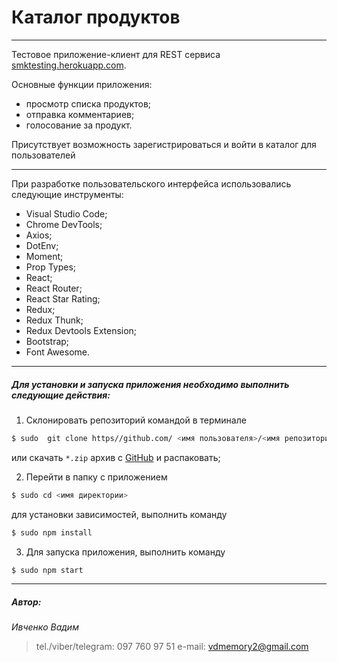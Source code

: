 # Каталог продуктов

---

Тестовое приложение-клиент для REST сервиса [smktesting.herokuapp.com](http://smktesting.herokuapp.com/).

Основные функции приложения:
- просмотр списка продуктов;
- отправка комментариев;
- голосование за продукт.

Присутствует возможность зарегистрироваться и войти в каталог для пользователей

---

При разработке пользовательского интерфейса использовались следующие инструменты:

- Visual Studio Code;
- Chrome DevTools;
- Axios;
- DotEnv;
- Moment;
- Prop Types;
- React;
- React Router;
- React Star Rating;
- Redux;
- Redux Thunk;
- Redux Devtools Extension;
- Bootstrap;
- Font Awesome.

---

##### Для установки и запуска приложения необходимо выполнить следующие действия:

1.  Склонировать репозиторий командой в терминале

```sh
$ sudo  git clone https//github.com/ <имя пользователя>/<имя репозитория>.git
```

или скачать `*.zip` архив с [GitHub](https://github.com/) и распаковать;

2.  Перейти в папку с приложением

```sh
$ sudo cd <имя директории>
```

для установки зависимостей, выполнить команду

```sh
$ sudo npm install
```

3. Для запуска приложения, выполнить команду

```sh
$ sudo npm start
```

---

##### Автор:

_Ивченко Вадим_

> tel./viber/telegram: 097 760 97 51
> e-mail: vdmemory2@gmail.com
